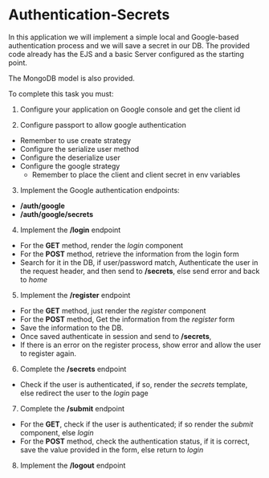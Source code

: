 # Authentication-Secrets

In this application we will implement a simple local and Google-based authentication process and we will save a secret in our DB. The provided code already has the EJS and a basic Server configured as the starting point.

The MongoDB model is also provided.

To complete this task you must:

1. Configure your application on Google console and get the client id

2. Configure passport to allow google authentication

- Remember to use create strategy
- Configure the serialize user method
- Configure the deserialize user
- Configure the google strategy
  - Remember to place the client and client secret in env variables

3. Implement the Google authentication endpoints:

- **/auth/google**
- **/auth/google/secrets**

4. Implement the **/login** endpoint

- For the **GET** method, render the _login_ component
- For the **POST** method, retrieve the information from the login form
- Search for it in the DB, if user/password match, Authenticate the user in the request header, and then send to **/secrets**, else send error and back to _home_

5. Implement the **/register** endpoint

- For the **GET** method, just render the _register_ component
- For the **POST** method, Get the information from the _register_ form
- Save the information to the DB.
- Once saved authenticate in session and send to **/secrets**,
- If there is an error on the register process, show error and allow the user to register again.

6. Complete the **/secrets** endpoint

- Check if the user is authenticated, if so, render the _secrets_ template, else redirect the user to the _login_ page

7. Complete the **/submit** endpoint

- For the **GET**, check if the user is authenticated; if so render the _submit_ component, else _login_
- For the **POST** method, check the authentication status, if it is correct, save the value provided in the form, else return to _login_

8. Implement the **/logout** endpoint
